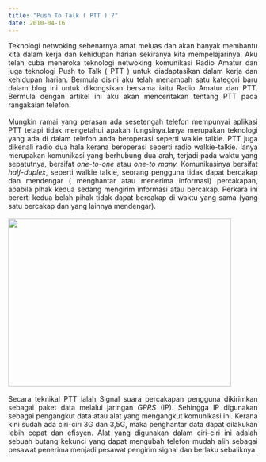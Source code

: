 ```yaml
---
title: "Push To Talk ( PTT ) ?"
date: 2010-04-16
---
```

<div style="text-align: justify;">Teknologi netwoking sebenarnya amat meluas dan akan banyak membantu kita dalam kerja dan kehidupan harian sekiranya kita mempelajarinya. Aku telah cuba meneroka teknologi netwoking komunikasi Radio Amatur dan juga teknologi Push to Talk ( PTT ) untuk diadaptasikan dalam kerja dan kehidupan harian. Bermula disini aku telah menambah satu kategori baru dalam blog ini untuk dikongsikan bersama iaitu Radio Amatur dan PTT.  Bermula dengan artikel ini aku akan menceritakan tentang PTT pada rangakaian telefon.<br />
<br />
Mungkin ramai yang perasan ada sesetengah telefon mempunyai aplikasi PTT tetapi tidak mengetahui apakah fungsinya.Ianya merupakan teknologi yang ada di dalam telefon anda beroperasi seperti walkie talkie. PTT juga dikenali radio dua hala kerana beroperasi seperti radio walkie-talkie. Ianya merupakan komunikasi yang berhubung dua arah, terjadi pada waktu yang sepatutnya, bersifat <i>one-to-one</i> atau <i>one-to many. </i>Komunikasinya bersifat <i>half-duplex</i>, seperti walkie talkie, seorang pengguna tidak dapat bercakap dan mendengar ( menghantar atau menerima informasi) percakapan, apabila pihak kedua sedang mengirim informasi atau bercakap. Perkara ini bererti kedua belah pihak tidak dapat bercakap di waktu yang sama (yang satu bercakap dan yang lainnya mendengar).<br />
<br />
<a href="http://lonurhazve.files.wordpress.com/2010/04/nokia.jpg"><img alt="" class="aligncenter size-full wp-image-106" height="338" src="http://lonurhazve.files.wordpress.com/2010/04/nokia.jpg" title="nokia" width="450" /></a><br />
<br />
Secara teknikal PTT ialah Signal suara percakapan pengguna dikirimkan sebagai paket data melalui jaringan <i>GPRS</i> (IP). Sehingga IP digunakan sebagai pengangkut data atau alat yang mengangkut komunikasi ini. Kerana kini sudah ada ciri-ciri 3G dan 3,5G, maka penghantar data dapat dilakukan lebih cepat dan efisyen. Alat yang digunakan dalam ciri-ciri ini adalah sebuah butang kekunci yang dapat mengubah telefon mudah alih sebagai pesawat penerima menjadi pesawat pengirim signal dan berlaku sebaliknya.</div>
